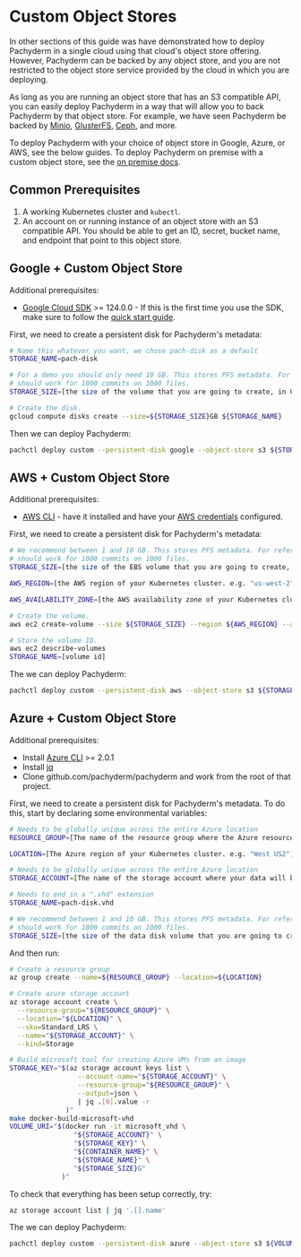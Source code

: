 # Custom Object Stores

In other sections of this guide was have demonstrated how to deploy Pachyderm in
a single cloud using that cloud's object store offering. However, Pachyderm can
be backed by any object store, and you are not restricted to the object store
service provided by the cloud in which you are deploying.

As long as you are running an object store that has an S3 compatible API, you
can easily deploy Pachyderm in a way that will allow you to back Pachyderm by
that object store. For example, we have seen Pachyderm be backed by
[Minio](https://minio.io/), [GlusterFS](https://www.gluster.org/),
[Ceph](http://ceph.com/), and more.

To deploy Pachyderm with your choice of object store in Google, Azure, or AWS,
see the below guides. To deploy Pachyderm on premise with a custom object store,
see the
[on premise docs](http://pachyderm.readthedocs.io/en/stable/deployment/on_premises.html).

## Common Prerequisites

1. A working Kubernetes cluster and `kubectl`.
2. An account on or running instance of an object store with an S3 compatible
   API. You should be able to get an ID, secret, bucket name, and endpoint that
   point to this object store.

## Google + Custom Object Store

Additional prerequisites:

-   [Google Cloud SDK](https://cloud.google.com/sdk/) >= 124.0.0 - If this is
    the first time you use the SDK, make sure to follow the
    [quick start guide](https://cloud.google.com/sdk/docs/quickstarts).

First, we need to create a persistent disk for Pachyderm's metadata:

```sh
# Name this whatever you want, we chose pach-disk as a default
STORAGE_NAME=pach-disk

# For a demo you should only need 10 GB. This stores PFS metadata. For reference, 1GB
# should work for 1000 commits on 1000 files.
STORAGE_SIZE=[the size of the volume that you are going to create, in GBs. e.g. "10"]

# Create the disk.
gcloud compute disks create --size=${STORAGE_SIZE}GB ${STORAGE_NAME}
```

Then we can deploy Pachyderm:

```sh
pachctl deploy custom --persistent-disk google --object-store s3 ${STORAGE_NAME} ${STORAGE_SIZE} <object store bucket> <object store id> <object store secret> <object store endpoint> --static-etcd-volume=${STORAGE_NAME}
```

## AWS + Custom Object Store

Additional prerequisites:

-   [AWS CLI](https://aws.amazon.com/cli/) - have it installed and have your
    [AWS credentials](http://docs.aws.amazon.com/cli/latest/userguide/cli-chap-getting-started.html)
    configured.

First, we need to create a persistent disk for Pachyderm's metadata:

```sh
# We recommend between 1 and 10 GB. This stores PFS metadata. For reference 1GB
# should work for 1000 commits on 1000 files.
STORAGE_SIZE=[the size of the EBS volume that you are going to create, in GBs. e.g. "10"]

AWS_REGION=[the AWS region of your Kubernetes cluster. e.g. "us-west-2" (not us-west-2a)]

AWS_AVAILABILITY_ZONE=[the AWS availability zone of your Kubernetes cluster. e.g. "us-west-2a"]

# Create the volume.
aws ec2 create-volume --size ${STORAGE_SIZE} --region ${AWS_REGION} --availability-zone ${AWS_AVAILABILITY_ZONE} --volume-type gp2

# Store the volume ID.
aws ec2 describe-volumes
STORAGE_NAME=[volume id]
```

The we can deploy Pachyderm:

```sh
pachctl deploy custom --persistent-disk aws --object-store s3 ${STORAGE_NAME} ${STORAGE_SIZE} <object store bucket> <object store id> <object store secret> <object store endpoint> --static-etcd-volume=${STORAGE_NAME}
```

## Azure + Custom Object Store

Additional prerequisites:

-   Install
    [Azure CLI](https://docs.microsoft.com/en-us/cli/azure/install-azure-cli) >=
    2.0.1
-   Install [jq](https://stedolan.github.io/jq/download/)
-   Clone github.com/pachyderm/pachyderm and work from the root of that project.

First, we need to create a persistent disk for Pachyderm's metadata. To do this,
start by declaring some environmental variables:

```sh
# Needs to be globally unique across the entire Azure location
RESOURCE_GROUP=[The name of the resource group where the Azure resources will be organized]

LOCATION=[The Azure region of your Kubernetes cluster. e.g. "West US2"]

# Needs to be globally unique across the entire Azure location
STORAGE_ACCOUNT=[The name of the storage account where your data will be stored]

# Needs to end in a ".vhd" extension
STORAGE_NAME=pach-disk.vhd

# We recommend between 1 and 10 GB. This stores PFS metadata. For reference 1GB
# should work for 1000 commits on 1000 files.
STORAGE_SIZE=[the size of the data disk volume that you are going to create, in GBs. e.g. "10"]
```

And then run:

```sh
# Create a resource group
az group create --name=${RESOURCE_GROUP} --location=${LOCATION}

# Create azure storage account
az storage account create \
  --resource-group="${RESOURCE_GROUP}" \
  --location="${LOCATION}" \
  --sku=Standard_LRS \
  --name="${STORAGE_ACCOUNT}" \
  --kind=Storage

# Build microsoft tool for creating Azure VMs from an image
STORAGE_KEY="$(az storage account keys list \
                 --account-name="${STORAGE_ACCOUNT}" \
                 --resource-group="${RESOURCE_GROUP}" \
                 --output=json \
                 | jq .[0].value -r
              )"
make docker-build-microsoft-vhd
VOLUME_URI="$(docker run -it microsoft_vhd \
                "${STORAGE_ACCOUNT}" \
                "${STORAGE_KEY}" \
                "${CONTAINER_NAME}" \
                "${STORAGE_NAME}" \
                "${STORAGE_SIZE}G"
             )"
```

To check that everything has been setup correctly, try:

```sh
az storage account list | jq '.[].name'
```

The we can deploy Pachyderm:

```sh
pachctl deploy custom --persistent-disk azure --object-store s3 ${VOLUME_URI} ${STORAGE_SIZE} <object store bucket> <object store id> <object store secret> <object store endpoint> --static-etcd-volume=${VOLUME_URI}
```
